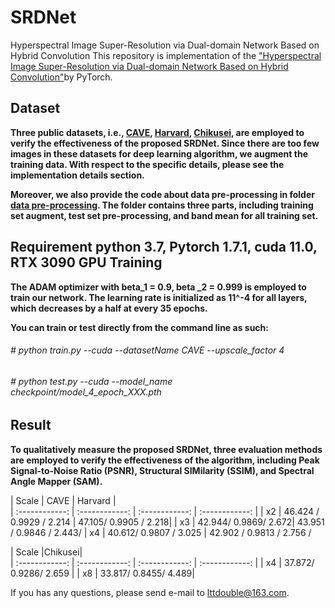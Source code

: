 # SRDNet
Hyperspectral Image Super-Resolution via Dual-domain Network Based on Hybrid Convolution
This repository is implementation of the ["Hyperspectral Image Super-Resolution via Dual-domain Network Based on Hybrid Convolution"](SRDNet)by PyTorch.

Dataset
------
**Three public datasets, i.e., 
[CAVE](https://www1.cs.columbia.edu/CAVE/databases/multispectral/ 
"CAVE"), [Harvard](http://vision.seas.harvard.edu/hyperspec/explore.html 
"Harvard"), [Chikusei](https://naotoyokoya.Com/Download.html), are employed to verify the effectiveness of the  proposed SRDNet. Since there are too few images in these datasets for deep learning algorithm, we augment the training data. With respect to the specific details, please see the implementation details section.**

**Moreover, we also provide the code about data pre-processing in folder [data pre-processing](https://github.com/qianngli/MCNet/tree/master/data_pre-processing "data pre-processing"). The folder contains three parts, including training set augment, test set pre-processing, and band mean for all training set.**

Requirement
**python 3.7, Pytorch 1.7.1, cuda 11.0, RTX 3090 GPU**
Training
--------
**The ADAM optimizer with beta_1 = 0.9, beta _2 = 0.999 is employed to train our network.  The learning rate is initialized as 11^-4 for all layers, which decreases by a half at every 35 epochs.**

**You can train or test directly from the command line as such:**

###### # python train.py --cuda --datasetName CAVE  --upscale_factor 4
###### # python test.py --cuda --model_name checkpoint/model_4_epoch_XXX.pth

Result
--------
**To qualitatively measure the proposed SRDNet, three evaluation methods are employed to verify the effectiveness of the algorithm, including  Peak Signal-to-Noise Ratio (PSNR), Structural SIMilarity (SSIM), and Spectral Angle Mapper (SAM).**


| Scale  |  CAVE |  Harvard |  
| :------------: | :------------: | :------------: | :------------: | 
|  x2 |  46.424 / 0.9929 / 2.214 | 47.105/ 0.9905 / 2.218| 
|  x3 |  42.944/ 0.9869/ 2.672|  43.951 / 0.9846 / 2.443/
|  x4 | 40.612/ 0.9807 / 3.025 |  42.902 / 0.9813 / 2.756 /

| Scale  |Chikusei|  
| :------------: | :------------: | :------------: | :------------: | 
|  x4 | 37.872/ 0.9286/ 2.659 | 
|  x8 |  33.817/ 0.8455/ 4.489|  

If you has any questions, please send e-mail to lttdouble@163.com.
